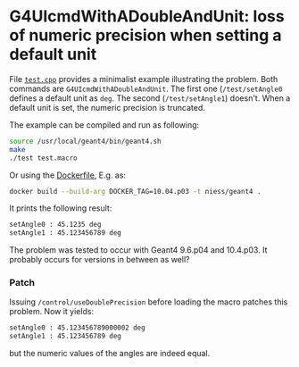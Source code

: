 # G4UIcmdWithADoubleAndUnit: loss of numeric precision when setting a default unit

File [`test.cpp`](test.cpp) provides a minimalist example illustrating the
problem. Both commands are `G4UIcmdWithADoubleAndUnit`. The first one
(`/test/setAngle0` defines a default unit as `deg`. The second
(`/test/setAngle1`) doesn't. When a default unit is set, the numeric precision
is truncated.

The example can be compiled and run as following:

```bash
source /usr/local/geant4/bin/geant4.sh
make
./test test.macro
```

Or using the [Dockerfile](Dockerfile), E.g. as:

```bash
docker build --build-arg DOCKER_TAG=10.04.p03 -t niess/geant4 .
```

It prints the following result:

```bash
setAngle0 : 45.1235 deg
setAngle1 : 45.123456789 deg
```

The problem was tested to occur with Geant4 9.6.p04 and 10.4.p03. It probably
occurs for versions in between as well?

### Patch

Issuing `/control/useDoublePrecision` before loading the macro patches this
problem. Now it yields:

```bash
setAngle0 : 45.123456789000002 deg
setAngle1 : 45.123456789 deg
```

but the numeric values of the angles are indeed equal.
